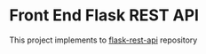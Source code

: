 # Front End Flask REST API
This project implements to [flask-rest-api](https://github.com/piinalpin/flask-rest-api) repository
